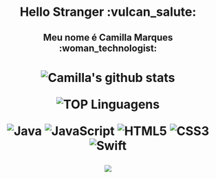 <h1 align="center"> Hello Stranger :vulcan_salute:	</h1>

<h2 align="center"> Meu nome é Camilla Marques :woman_technologist: </h2>

<h1 align="center">
  
![Camilla's github stats](https://github-readme-stats.vercel.app/api?username=Camilla-Marques&show_icons=true&theme=tokyonight)

![TOP Linguagens](https://github-readme-stats.vercel.app/api/top-langs/?username=Camilla-Marques&layout=compact&theme=tokyonight)

![Java](https://img.shields.io/badge/java-%23ED8B00.svg?style=for-the-badge&logo=java&logoColor=white)
![JavaScript](https://img.shields.io/badge/javascript-%23323330.svg?style=for-the-badge&logo=javascript&logoColor=%23F7DF1E)
![HTML5](https://img.shields.io/badge/html5-%23E34F26.svg?style=for-the-badge&logo=html5&logoColor=white)
![CSS3](https://img.shields.io/badge/css3-%231572B6.svg?style=for-the-badge&logo=css3&logoColor=white)
![Swift](https://img.shields.io/badge/swift-F54A2A?style=for-the-badge&logo=swift&logoColor=white)


![](https://komarev.com/ghpvc/?username=Camilla-Marques&style=for-the-badge&color=blueviolet)

</h1>
